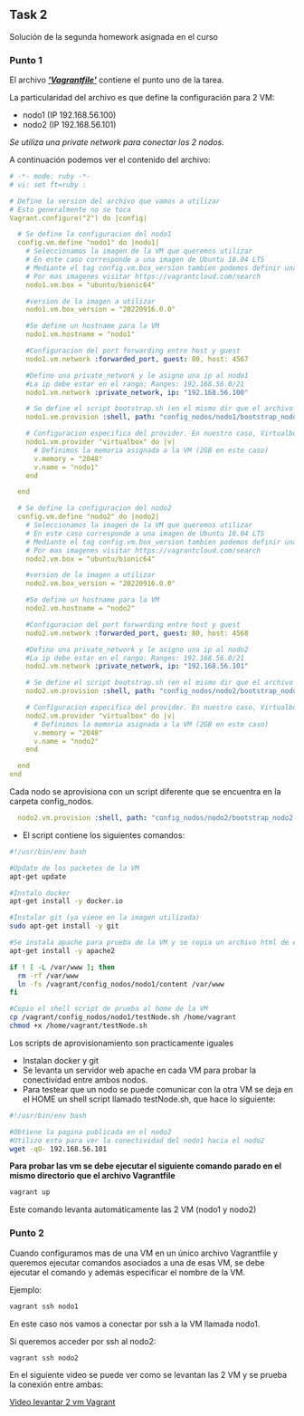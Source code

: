 ## **Task 2**

Solución de la segunda homework asignada en el curso

### **Punto 1**

El archivo **_['Vagrantfile'][1]_** contiene el punto uno de la tarea.

La particularidad del archivo es que define la configuración para 2 VM:
- nodo1 (IP 192.168.56.100)
- nodo2 (IP 192.168.56.101)

_Se utiliza una private network para conectar los 2 nodos._

A continuación podemos ver el contenido del archivo:

```yaml
# -*- mode: ruby -*-
# vi: set ft=ruby :

# Define la version del archivo que vamos a utilizar
# Esto generalmente no se toca
Vagrant.configure("2") do |config|

  # Se define la configuracion del nodo1
  config.vm.define "nodo1" do |nodo1|
    # Seleccionamos la imagen de la VM que queremos utilizar
    # En este caso corresponde a una imagen de Ubuntu 18.04 LTS
    # Mediante el tag config.vm.box_version tambien podemos definir una version especifica de la imagen
    # Por mas imagenes visitar https://vagrantcloud.com/search
    nodo1.vm.box = "ubuntu/bionic64"

    #version de la imagen a utilizar
    nodo1.vm.box_version = "20220916.0.0"

    #Se define un hostname para la VM
    nodo1.vm.hostname = "nodo1"

    #Configuracion del port forwarding entre host y guest
    nodo1.vm.network :forwarded_port, guest: 80, host: 4567

    #Defino una private_network y le asigno una ip al nodo1
    #La ip debe estar en el rango: Ranges: 192.168.56.0/21
    nodo1.vm.network :private_network, ip: "192.168.56.100"

    # Se define el script bootstrap.sh (en el mismo dir que el archivo de vagrant) para provisionar la VM
    nodo1.vm.provision :shell, path: "config_nodos/nodo1/bootstrap_nodo1.sh"

    # Configuracion especifica del provider. En nuestro caso, Virtualbox
    nodo1.vm.provider "virtualbox" do |v|
      # Definimos la memoria asignada a la VM (2GB en este caso)
      v.memory = "2048"
      v.name = "nodo1"
    end

  end

  # Se define la configuracion del nodo2
  config.vm.define "nodo2" do |nodo2|
    # Seleccionamos la imagen de la VM que queremos utilizar
    # En este caso corresponde a una imagen de Ubuntu 18.04 LTS
    # Mediante el tag config.vm.box_version tambien podemos definir una version especifica de la imagen
    # Por mas imagenes visitar https://vagrantcloud.com/search
    nodo2.vm.box = "ubuntu/bionic64"

    #version de la imagen a utilizar
    nodo2.vm.box_version = "20220916.0.0"

    #Se define un hostname para la VM
    nodo2.vm.hostname = "nodo2"

    #Configuracion del port forwarding entre host y guest
    nodo2.vm.network :forwarded_port, guest: 80, host: 4568

    #Defino una private_network y le asigno una ip al nodo2
    #La ip debe estar en el rango: Ranges: 192.168.56.0/21
    nodo2.vm.network :private_network, ip: "192.168.56.101"

    # Se define el script bootstrap.sh (en el mismo dir que el archivo de vagrant) para provisionar la VM
    nodo2.vm.provision :shell, path: "config_nodos/nodo2/bootstrap_nodo2.sh"

    # Configuracion especifica del provider. En nuestro caso, Virtualbox
    nodo2.vm.provider "virtualbox" do |v|
      # Definimos la memoria asignada a la VM (2GB en este caso)
      v.memory = "2048"
      v.name = "nodo2"
    end

  end
end

```

Cada nodo se aprovisiona con un script diferente que se encuentra en la carpeta config_nodos.

```yaml 
  nodo2.vm.provision :shell, path: "config_nodos/nodo2/bootstrap_nodo2.sh"
```

- El script contiene los siguientes comandos:

```bash
#!/usr/bin/env bash

#Update de los packetes de la VM
apt-get update

#Instalo docker
apt-get install -y docker.io

#Instalar git (ya viene en la imagen utilizada)
sudo apt-get install -y git

#Se instala apache para prueba de la VM y se copia un archivo html de ejemplo
apt-get install -y apache2

if ! [ -L /var/www ]; then
  rm -rf /var/www
  ln -fs /vagrant/config_nodos/nodo1/content /var/www
fi

#Copio el shell script de prueba al home de la VM
cp /vagrant/config_nodos/nodo1/testNode.sh /home/vagrant
chmod +x /home/vagrant/testNode.sh

```

Los scripts de aprovisionamiento son practicamente iguales
- Instalan docker y git
- Se levanta un servidor web apache en cada VM para probar la conectividad entre ambos nodos.
- Para testear que un nodo se puede comunicar con la otra VM se deja en el HOME un shell script llamado testNode.sh, que hace lo siguiente:

```bash
#!/usr/bin/env bash

#Obtiene la pagina publicada en el nodo2
#Utilizo esto para ver la conectividad del nodo1 hacia el nodo2
wget -qO- 192.168.56.101
```

[1]: Vagrantfile


**Para probar las vm se debe ejecutar el siguiente comando parado en el mismo directorio que el archivo Vagrantfile**

```bash
vagrant up
```

Este comando levanta automáticamente las 2 VM (nodo1 y nodo2)

### **Punto 2**

Cuando configuramos mas de una VM en un único archivo Vagrantfile y queremos ejecutar comandos asociados a una de esas VM, se debe ejecutar el comando y además especificar el nombre de la VM.

Ejemplo:

```bash
vagrant ssh nodo1
```

En este caso nos vamos a conectar por ssh a la VM llamada nodo1.

Si queremos acceder por ssh al nodo2:

```bash
vagrant ssh nodo2
```

En el siguiente video se puede ver como se levantan las 2 VM y se prueba la conexión entre ambas:

[Video levantar 2 vm Vagrant](https://drive.google.com/file/d/1CQI9PpELPi-armURDRi9zJUAj9EB2-_O/view?usp=sharing)




